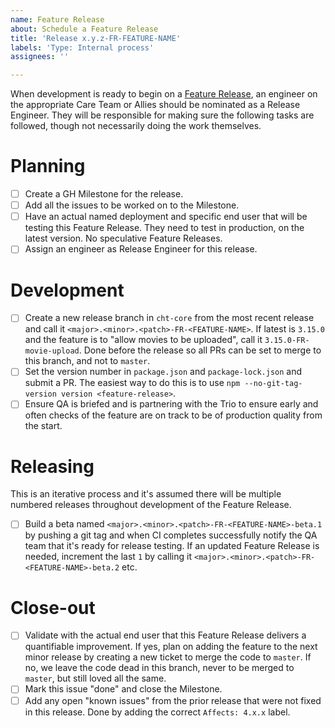 ```yaml
---
name: Feature Release
about: Schedule a Feature Release
title: 'Release x.y.z-FR-FEATURE-NAME'
labels: 'Type: Internal process'
assignees: ''

---
```


When development is ready to begin on a [Feature Release](https://docs.communityhealthtoolkit.org/core/releases/feature_releases/#release-names), an engineer on the appropriate Care Team or Allies should be nominated as a Release Engineer. They will be responsible for making sure the following tasks are followed, though not necessarily doing the work themselves.

# Planning

- [ ] Create a GH Milestone for the release.
- [ ] Add all the issues to be worked on to the Milestone.
- [ ] Have an actual named deployment and specific end user that will be testing this Feature Release. They need to test in production, on the latest version. No speculative Feature Releases.
- [ ] Assign an engineer as Release Engineer for this release.

# Development

- [ ] Create a new release branch in `cht-core` from the most recent release and call it  `<major>.<minor>.<patch>-FR-<FEATURE-NAME>`. If latest is `3.15.0` and the feature is to "allow movies to be uploaded", call it `3.15.0-FR-movie-upload`. Done before the release so all PRs can be set to merge to this branch, and not to `master`.
- [ ] Set the version number in `package.json` and `package-lock.json` and submit a PR. The easiest way to do this is to use `npm --no-git-tag-version version <feature-release>`.
- [ ] Ensure QA is briefed and is partnering with the Trio to ensure early and often checks of the feature are on track to be of production quality from the start.

# Releasing

This is an iterative process and it's assumed there will be multiple numbered releases throughout development of the Feature Release.

- [ ] Build a beta named `<major>.<minor>.<patch>-FR-<FEATURE-NAME>-beta.1` by pushing a git tag and when CI completes successfully notify the QA team that it's ready for release testing. If an updated Feature Release is needed, increment the last `1` by calling it `<major>.<minor>.<patch>-FR-<FEATURE-NAME>-beta.2` etc.

# Close-out

- [ ] Validate with the actual end user that this Feature Release delivers a quantifiable improvement. If yes, plan on adding the feature to the next minor release by creating a new ticket to merge the code to `master`. If no, we leave the code dead in this branch, never to be merged to `master`, but still loved all the same.
- [ ] Mark this issue "done" and close the Milestone.
- [ ] Add any open "known issues" from the prior release that were not fixed in this release. Done by adding the correct `Affects: 4.x.x` label.  
